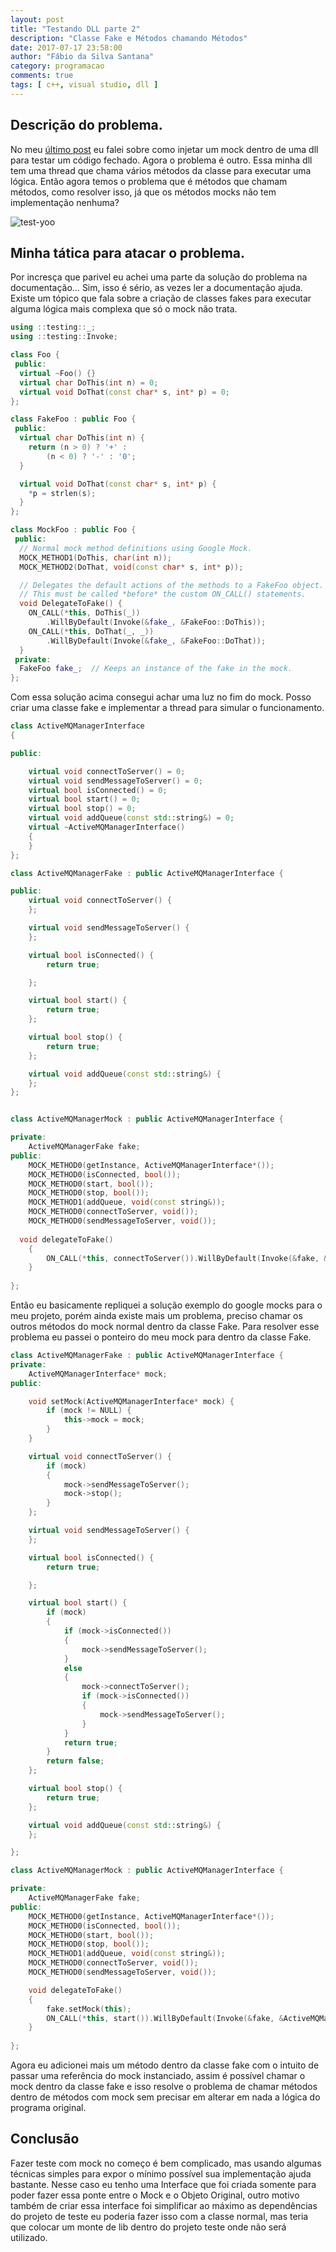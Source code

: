 ```yaml
---
layout: post
title: "Testando DLL parte 2"
description: "Classe Fake e Métodos chamando Métodos"
date: 2017-07-17 23:58:00
author: "Fábio da Silva Santana"
category: programacao
comments: true
tags: [ c++, visual studio, dll ]
---
```


## Descrição do problema.

No meu [último post](https://blogdarkspot.github.io/Inject-mock-dll) eu falei sobre como injetar um mock dentro de uma dll para testar um código fechado. Agora o problema é outro. Essa minha dll tem uma thread que chama vários métodos da classe para executar uma lógica. Então agora temos o problema que é métodos que chamam métodos, como resolver isso, já que os métodos mocks não tem implementação nenhuma?

![test-yoo](../img/posts/you-need-some-tests-yo.jpg)

## Minha tática para atacar o problema.

Por incresça que parivel eu achei uma parte da solução do problema na documentação… Sim, isso é sério, as vezes ler a documentação ajuda. Existe um tópico que fala sobre a criação de classes fakes para executar alguma lógica mais complexa que só o mock não trata.

~~~c++
using ::testing::_;
using ::testing::Invoke;

class Foo {
 public:
  virtual ~Foo() {}
  virtual char DoThis(int n) = 0;
  virtual void DoThat(const char* s, int* p) = 0;
};

class FakeFoo : public Foo {
 public:
  virtual char DoThis(int n) {
    return (n > 0) ? '+' :
        (n < 0) ? '-' : '0';
  }

  virtual void DoThat(const char* s, int* p) {
    *p = strlen(s);
  }
};

class MockFoo : public Foo {
 public:
  // Normal mock method definitions using Google Mock.
  MOCK_METHOD1(DoThis, char(int n));
  MOCK_METHOD2(DoThat, void(const char* s, int* p));

  // Delegates the default actions of the methods to a FakeFoo object.
  // This must be called *before* the custom ON_CALL() statements.
  void DelegateToFake() {
    ON_CALL(*this, DoThis(_))
        .WillByDefault(Invoke(&fake_, &FakeFoo::DoThis));
    ON_CALL(*this, DoThat(_, _))
        .WillByDefault(Invoke(&fake_, &FakeFoo::DoThat));
  }
 private:
  FakeFoo fake_;  // Keeps an instance of the fake in the mock.
};
~~~

Com essa solução acima consegui achar uma luz no fim do mock. Posso criar uma classe fake e implementar a thread para simular o funcionamento.

~~~c++
class ActiveMQManagerInterface
{

public:

	virtual void connectToServer() = 0;
	virtual void sendMessageToServer() = 0;
	virtual bool isConnected() = 0;
	virtual bool start() = 0;
	virtual bool stop() = 0;
	virtual void addQueue(const std::string&) = 0;
	virtual ~ActiveMQManagerInterface()
	{
	}
};

class ActiveMQManagerFake : public ActiveMQManagerInterface {

public:
	virtual void connectToServer() {
	};

	virtual void sendMessageToServer() {
	};

	virtual bool isConnected() {
		return true;

	};

	virtual bool start() {
		return true;
	};

	virtual bool stop() {
		return true;
	};

	virtual void addQueue(const std::string&) {
	};
};


class ActiveMQManagerMock : public ActiveMQManagerInterface {

private:
	ActiveMQManagerFake fake;
public:
	MOCK_METHOD0(getInstance, ActiveMQManagerInterface*());
	MOCK_METHOD0(isConnected, bool());
	MOCK_METHOD0(start, bool());
	MOCK_METHOD0(stop, bool());
	MOCK_METHOD1(addQueue, void(const string&));	
	MOCK_METHOD0(connectToServer, void());
	MOCK_METHOD0(sendMessageToServer, void());
  
  void delegateToFake()
	{
		ON_CALL(*this, connectToServer()).WillByDefault(Invoke(&fake, &ActiveMQManagerFake::connectToServer));
	}
	
};
~~~

Então eu basicamente repliquei a solução exemplo do google mocks para o meu projeto, porém ainda existe mais um problema, preciso chamar os outros métodos do mock normal dentro da classe Fake. Para resolver esse problema eu passei o ponteiro do meu mock para dentro da classe Fake.

~~~c++
class ActiveMQManagerFake : public ActiveMQManagerInterface {
private:
	ActiveMQManagerInterface* mock;
public:

	void setMock(ActiveMQManagerInterface* mock) {
		if (mock != NULL) {
			this->mock = mock;
		}
	}

	virtual void connectToServer() {
		if (mock)
		{
			mock->sendMessageToServer();
			mock->stop();
		}
	};

	virtual void sendMessageToServer() {
	};

	virtual bool isConnected() {
		return true;

	};

	virtual bool start() {
		if (mock)
		{
			if (mock->isConnected())
			{
				mock->sendMessageToServer();
			}
			else
			{
				mock->connectToServer();
				if (mock->isConnected())
				{
					mock->sendMessageToServer();
				}
			}
			return true;
		}
		return false;
	};

	virtual bool stop() {
		return true;
	};

	virtual void addQueue(const std::string&) {
	};

};

class ActiveMQManagerMock : public ActiveMQManagerInterface {

private:
	ActiveMQManagerFake fake;
public:
	MOCK_METHOD0(getInstance, ActiveMQManagerInterface*());
	MOCK_METHOD0(isConnected, bool());
	MOCK_METHOD0(start, bool());
	MOCK_METHOD0(stop, bool());
	MOCK_METHOD1(addQueue, void(const string&));
	MOCK_METHOD0(connectToServer, void());
	MOCK_METHOD0(sendMessageToServer, void());

	void delegateToFake()
	{
		fake.setMock(this);
		ON_CALL(*this, start()).WillByDefault(Invoke(&fake, &ActiveMQManagerFake::start));
	}
	
};
~~~

Agora eu adicionei mais um método dentro da classe fake com o intuito de passar uma referência do mock instanciado, assim é possível chamar o mock dentro da classe fake e isso resolve o problema de chamar métodos dentro de métodos com mock sem precisar em alterar em nada a lógica do programa original.

## Conclusão

Fazer teste com mock no começo é bem complicado, mas usando algumas técnicas simples para expor o mínimo possível sua implementação ajuda bastante. Nesse caso eu tenho uma Interface que foi criada somente para poder fazer essa ponte entre o Mock e o Objeto Original, outro motivo também de criar essa interface foi simplificar ao máximo as dependências do projeto de teste eu poderia fazer isso com a classe normal, mas teria que colocar um monte de lib dentro do projeto teste onde não será utilizado.



